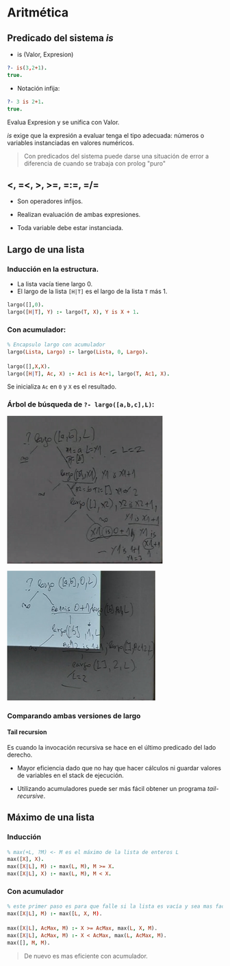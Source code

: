 # Aritmética

## Predicado del sistema *is*
 - is (Valor, Expresion)
 ```prolog
 ?- is(3,2+1).
 true.
 ```

 - Notación infija:
 ```prolog
 ?- 3 is 2+1.
 true.
 ```

Evalua Expresion y se unifica con Valor.

*is* exige que la expresión a evaluar tenga el tipo adecuada: números o variables instanciadas en valores numéricos.

>Con predicados del sistema puede darse una situación de error a diferencia de cuando se trabaja con prolog "puro"

## <, =<, >, >=, =:=, =/=

 - Son operadores infijos.

 - Realizan evaluación de ambas expresiones.

 - Toda variable debe estar instanciada.

## Largo de una lista

### Inducción en la estructura.
 - La lista vacía tiene largo 0.
 - El largo de la lista `[H|T]` es el largo de la lista `T` más 1.

```prolog
largo([],0).
largo([H|T], Y) :- largo(T, X), Y is X + 1.
```

### Con acumulador:

```prolog
% Encapsulo largo con acumulador
largo(Lista, Largo) :- largo(Lista, 0, Largo).

largo([],X,X).
largo([H|T], Ac, X) :- Ac1 is Ac+1, largo(T, Ac1, X).
```
Se inicializa `Ac` en `0` y `X` es el resultado.

### Árbol de búsqueda de `?- largo([a,b,c],L)`:

![](./imagenes/arbol_largo_lista1.png)

![](./imagenes/arbol_largo_lista2.png)

### Comparando ambas versiones de largo

#### Tail recursion
Es cuando la invocación recursiva se hace en el último predicado del lado derecho.

 - Mayor eficiencia dado que no hay que hacer cálculos ni guardar valores de variables en el stack de ejecución.

 - Utilizando acumuladores puede ser más fácil obtener un programa *tail-recursive*.

## Máximo de una lista

### Inducción

```prolog
% max(+L, ?M) <- M es el máximo de la lista de enteros L
max([X], X).
max([X|L], M) :- max(L, M), M >= X.
max([X|L], X) :- max(L, M), M < X.
```

### Con acumulador

```prolog
% este primer paso es para que falle si la lista es vacía y sea mas facil para llamar a la función
max([X|L], M) :- max([L, X, M).

max([X|L], AcMax, M) :- X >= AcMax, max(L, X, M).
max([X|L], AcMax, M) :- X < AcMax, max(L, AcMax, M).
max([], M, M). 
```

> De nuevo es mas eficiente con acumulador.
